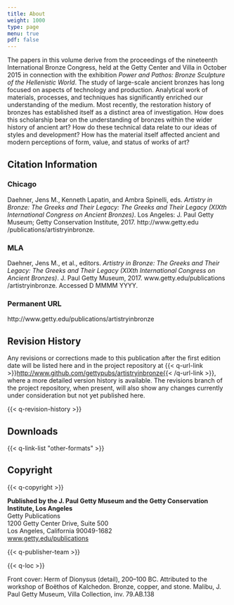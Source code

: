 ```yaml
---
title: About
weight: 1000
type: page
menu: true
pdf: false
---
```


The papers in this volume derive from the proceedings of the nineteenth International Bronze Congress, held at the Getty Center and Villa in October 2015 in connection with the exhibition *Power and Pathos: Bronze Sculpture of the Hellenistic World*. The study of large-scale ancient bronzes has long focused on aspects of technology and production. Analytical work of materials, processes, and techniques has significantly enriched our understanding of the medium. Most recently, the restoration history of bronzes has established itself as a distinct area of investigation. How does this scholarship bear on the understanding of bronzes within the wider history of ancient art? How do these technical data relate to our ideas of styles and development? How has the material itself affected ancient and modern perceptions of form, value, and status of works of art?

## Citation Information

### Chicago

<p>Daehner, Jens M., Kenneth Lapatin, and Ambra Spinelli, eds. <em>Artistry in Bronze: The Greeks and Their Legacy: The Greeks and Their Legacy (XIXth International Congress on Ancient Bronzes)</em>. Los Angeles: J. Paul Getty Museum; Getty Conservation Institute, 2017. http://www.getty.edu&#8203;/publications&#8203;/artistryinbronze.</p>

### MLA

<p>Daehner, Jens M., et al., editors. <em>Artistry in Bronze: The Greeks and Their Legacy: The Greeks and Their Legacy (XIXth International Congress on Ancient Bronzes)</em>. J. Paul Getty Museum, 2017. www.getty.edu&#8203;/publications&#8203;/artistryinbronze. Accessed <span class="cite-current-date" id="js-date">D MMMM YYYY</span>.</p>

### Permanent URL

<p>http://www.getty.edu/&#8203;publications/&#8203;artistryinbronze</p>

## Revision History

Any revisions or corrections made to this publication after the first edition date will be listed here and in the project repository at {{< q-url-link >}}http://www.github.com/gettypubs/artistryinbronze{{< /q-url-link >}}, where a more detailed version history is available. The revisions branch of the project repository, when present, will also show any changes currently under consideration but not yet published here.

{{< q-revision-history >}}

## Downloads

{{< q-link-list "other-formats" >}}

## Copyright

{{< q-copyright >}}

**Published by the J. Paul Getty Museum and the Getty Conservation Institute, Los Angeles**<br />
Getty Publications<br />
1200 Getty Center Drive, Suite 500<br />
Los Angeles, California 90049-1682<br />
www.getty.edu/publications

{{< q-publisher-team >}}

{{< q-loc >}}

Front cover: Herm of Dionysus (detail), 200–100 BC. Attributed to the workshop of Boëthos of Kalchedon. Bronze, copper, and stone. Malibu, J. Paul Getty Museum, Villa Collection, inv. 79.AB.138
